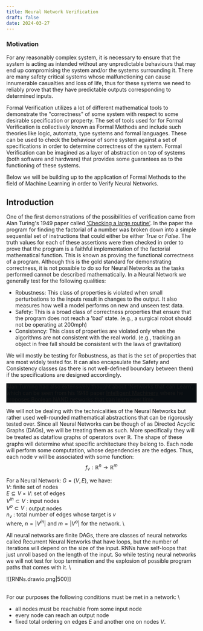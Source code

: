 ```yaml
---
title: Neural Network Verification
draft: false
date: 2024-03-27
---
```

### Motivation

For any reasonably complex system, it is necessary to ensure that the system is acting as intended without any unpredictable behaviours that may end up compromising the system and/or the systems surrounding it. There are many safety critical systems whose malfunctioning can cause innumerable casualties and loss of life, thus for these systems we need to reliably prove that they have predictable outputs corresponding to determined inputs.

Formal Verification utilizes a lot of different mathematical tools to demonstrate the "correctness" of some system with respect to some desirable specification or property. The set of tools used for for Formal Verification is collectively known as Formal Methods and include such theories like logic, automata, type systems and formal languages. These can be used to check the behaviour of some system against a set of specifications in order to determine correctness of the system. Formal Verification can be imagined as a layer of abstraction on top of systems (both software and hardware) that provides some guarantees as to the functioning of these systems.

Below we will be building up to the application of Formal Methods to the field of Machine Learning in order to Verify Neural Networks.

## Introduction

One of the first demonstrations of the possibilities of verification came from Alan Turing's 1949 paper called ['Checking a large routine'](https://turingarchive.kings.cam.ac.uk/publications-lectures-and-talks-amtb/amt-b-8). In the paper the program for finding the factorial of a number was broken down into a simple sequential set of instructions that could either be either $True$ or $False$. The truth values for each of these assertions were then checked in order to prove that the program is a faithful implementation of the factorial mathematical function. This is known as proving the functional correctness of a program. Although this is the gold standard for demonstrating correctness, it is not possible to do so for Neural Networks as the tasks performed cannot be described mathematically. In a Neural Network we generally test for the following qualities:

- Robustness: This class of properties is violated when small perturbations to the inputs result in changes to the output. It also measures how well a model performs on new and unseen test data.
- Safety: This is a broad class of correctness properties that ensure that the program does not reach a 'bad' state. (e.g., a surgical robot should not be operating at 200mph)
- Consistency: This class of properties are violated only when the algorithms are not consistent with the real world. (e.g., tracking an object in free fall should be consistent with the laws of gravitation)

We will mostly be testing for Robustness, as that is the set of properties that are most widely tested for. It can also encapsulate the Safety and Consistency classes (as there is not well-defined boundary between them) if the specifications are designed accordingly.

<div style="background-color: #080D11;">
Alan Turning had also extensively thought about 'Networks that can Learn', which can be seen from his 1948 paper <a href=https://doi.org/10.1093/oso/9780198250791.003.0016>Intelligent Machinery</a> where he proposes Boolean NAND networks that can learn over time.
</div>

We will not be dealing with the technicalities of the Neural Networks but rather used well-rounded mathematical abstractions that can be rigorously tested over. Since all Neural Networks can be though of as Directed Acyclic Graphs (DAGs), we will be treating them as such. More specifically they will be treated as dataflow graphs of operators over $\mathbb{R}$. The shape of these graphs will determine what specific architecture they belong to. Each node will perform some computation, whose dependencies are the edges. Thus, each node $v$ will be associated with some function:  
$$f_v: \mathbb{R}^{n} \rightarrow \mathbb{R}^{m}$$

For a Neural Network: $G = (V, E)$, we have: \
$V$: finite set of nodes \
$E \subseteq V \times V$: set of edges \
$V^{in} \subset V$ : input nodes \
$V^{o} \subset V$ : output nodes \
$n_v$ : total number of edges whose target is $v$ \
where, $n = |V^{in}|$ and $m = |V^{o}|$ for the network. \

All neural networks are finite DAGs, there are classes of neural networks called Recurrent Neural Networks that have loops, but the number of iterations will depend on the size of the input. RNNs have self-loops that just unroll based on the length of the input. So while testing neural networks we will not test for loop termination and the explosion of possible program paths that comes with it.  \

![[RNNs.drawio.png|500]]

\
For our purposes the following conditions must be met in a network: \
- all nodes must be reachable from some input node
- every node can reach an output node
- fixed total ordering on edges $E$ and another one on nodes $V$.
